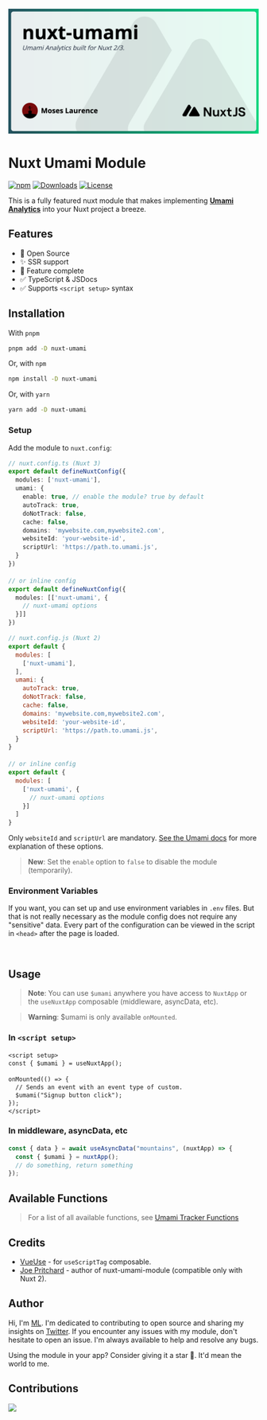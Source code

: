 ![cover image](/preview/cover.png)

# Nuxt Umami Module
  
[![npm](https://img.shields.io/npm/v/nuxt-umami.svg?style=flat-square)](https://www.npmjs.com/package/nuxt-umami)
[![Downloads](https://img.shields.io/npm/dt/nuxt-umami.svg?style=flat-square)](https://www.npmjs.com/package/nuxt-umami)
[![License](https://img.shields.io/npm/l/nuxt-umami.svg?style=flat-square)](/LICENSE)

This is a fully featured nuxt module that makes implementing [**Umami Analytics**](https://umami.is/) into your Nuxt project a breeze.

## Features

- 📖 Open Source
- ✨ SSR support
- 💯 Feature complete
- ✅ TypeScript & JSDocs
- ✅ Supports `<script setup>` syntax


## Installation

With `pnpm`
```bash
pnpm add -D nuxt-umami
```

Or, with `npm`
```bash
npm install -D nuxt-umami
```

Or, with `yarn`
```bash
yarn add -D nuxt-umami
```

### Setup

Add the module to `nuxt.config`:

```typescript
// nuxt.config.ts (Nuxt 3)
export default defineNuxtConfig({
  modules: ['nuxt-umami'],
  umami: {
    enable: true, // enable the module? true by default
    autoTrack: true,
    doNotTrack: false,
    cache: false,
    domains: 'mywebsite.com,mywebsite2.com',
    websiteId: 'your-website-id',
    scriptUrl: 'https://path.to.umami.js',
  }
})

// or inline config
export default defineNuxtConfig({
  modules: [['nuxt-umami', {
    // nuxt-umami options
  }]]
})
```

```javascript
// nuxt.config.js (Nuxt 2)
export default {
  modules: [
    ['nuxt-umami'],
  ],
  umami: {
    autoTrack: true,
    doNotTrack: false,
    cache: false,
    domains: 'mywebsite.com,mywebsite2.com',
    websiteId: 'your-website-id',
    scriptUrl: 'https://path.to.umami.js',
  }
}

// or inline config
export default {
  modules: [
    ['nuxt-umami', {
      // nuxt-umami options
    }]
  ]
}
```

Only `websiteId` and `scriptUrl` are mandatory. [See the Umami docs](https://umami.is/docs/tracker-configuration) for more explanation of these options.

> **New**:
> Set the `enable` option to `false` to disable the module (temporarily).


### Environment Variables
If you want, you can set up and use environment variables in `.env` files. But that is not really necessary as the module config does not require any "sensitive" data. Every part of the configuration can be viewed in the script in `<head>` after the page is loaded.

<br>

## Usage
> **Note**:
> You can use `$umami` anywhere you have access to `NuxtApp` or the `useNuxtApp` composable (middleware, asyncData, etc).

> **Warning**:
> $umami is only available `onMounted`.

### In `<script setup>`

```vue
<script setup>
const { $umami } = useNuxtApp();

onMounted(() => {
  // Sends an event with an event type of custom.
  $umami("Signup button click");
});
</script>
```

### In middleware, asyncData, etc

```javascript
const { data } = await useAsyncData("mountains", (nuxtApp) => {
  const { $umami } = nuxtApp();
  // do something, return something
});
```

## Available Functions

> For a list of all available functions, see [Umami Tracker Functions](https://umami.is/docs/tracker-functions)

## Credits

- [VueUse](https://github.com/vueuse/vueuse) - for `useScriptTag` composable.
- [Joe Pritchard](https://github.com/joe-pritchard/nuxt-umami-module) - author of nuxt-umami-module (compatible only with Nuxt 2).

## Author

Hi, I'm [ML](https://github.com/ijkml/). I'm dedicated to contributing to open source and sharing my insights on [Twitter](https://twitter.com/ijk_ml). If you encounter any issues with my module, don't hesitate to open an issue. I'm always available to help and resolve any bugs.

Using the module in your app? Consider giving it a star 🌟. It'd mean the world to me.

## Contributions

<a href="https://github.com/ijkml/nuxt-umami/graphs/contributors">
  <img src="https://contrib.rocks/image?repo=ijkml/nuxt-umami" />
</a>

<!-- Banner Image For Reference: https://banner.browserku.com/ -->
<!-- <div
	class="relative bg-gradient-to-r from-[#255461] to-[#00DC82] h-full font-open-sans bg-cover bg-center p-2"
>
	<div class="z-2 relative bg-white bg-opacity-90 rounded-md shadow-lg h-full p-7 flex flex-col justify-between overflow-hidden">
        <img class="absolute z-1 top-[-80px] right-[-20px] w-[500px] opacity-8" :src="bg"/>
        <div>
    	  <h1 class="text-5xl font-bold line-clamp-3 pb-1">{{ title }}</h1>
          <p class="text-gray-700 italic">{{ description }}</p>
        </div>
		<div class="mt-3 flex items-center justify-between">
			<div class="flex items-center space-x-2 text-lg">
				<img class="w-10 h-10 rounded-full" crossorigin="anonymous" :src="avatar" />
				<span class="font-semibold">{{ author }}</span>
			</div>
			<div>
				<img :src="logo" alt="logo" class="h-12" />
			</div>
		</div>
	</div>
</div> -->
<!-- Format Data -->
<!-- {
  "title": "nuxt-umami",
  "description": "Umami Analytics built for Nuxt 2/3.",
  "author": "Moses Laurence",
  "avatar": "https://avatars.githubusercontent.com/u/52390439?v=4",
  "bg": "https://nuxtjs.org/design-kit/black-logo.svg",
  "logo": "https://nuxtjs.org/design-kit/black-text.svg"
} -->
